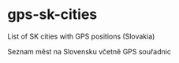 # gps-sk-cities
List of SK cities with GPS positions (Slovakia)

Seznam měst na Slovensku včetně GPS souřadnic